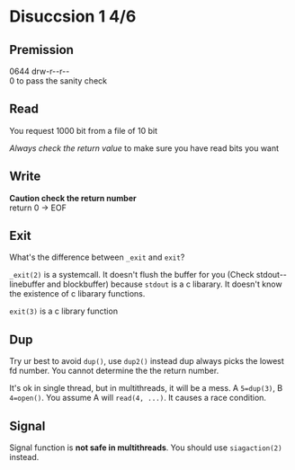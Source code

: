 # Disuccsion 1 4/6 

## Premission 
0644 	drw-r--r--   
0 to pass the sanity check 

## Read 
You request 1000 bit from a file of 10 bit   

*Always check the return value* to make sure you have read bits you want 

## Write 
**Caution check the return number**   
return 0 -> EOF 

## Exit 
What's the difference between `_exit` and `exit`?  

`_exit(2)` is a systemcall. It doesn't flush the buffer for you (Check stdout--linebuffer and blockbuffer) because `stdout` is a c libarary. It doesn't know the existence of c libarary functions. 

`exit(3)` is a c library function   

## Dup 
Try ur best to avoid `dup()`, use `dup2()` instead 
dup always picks the lowest fd number. You cannot determine the the return number.  

It's ok in single thread, but in multithreads, it will be a mess. A `5=dup(3)`, B `4=open()`. You assume A will `read(4, ...)`. It causes a race condition. 

## Signal 
Signal function is **not safe in multithreads**. You should use `siagaction(2)` instead. 


